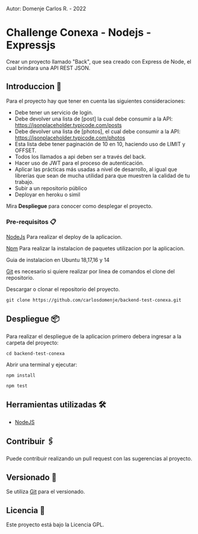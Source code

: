 Autor: Domenje Carlos R. - 2022

# Challenge Conexa - Nodejs - Expressjs

Crear un proyecto llamado "Back", que sea creado con Express de Node, el cual brindara una API REST JSON.
 

## Introduccion 🚀
Para el proyecto hay que tener en cuenta las siguientes consideraciones: 
- Debe tener un servicio de login.
- Debe devolver una lista de [post] la cual debe consumir a la API: https://jsonplaceholder.typicode.com/posts
- Debe devolver una lista de [photos], el cual debe consumir a la API: https://jsonplaceholder.typicode.com/photos
-  Esta lista debe tener paginación de 10 en 10, haciendo uso de LIMIT y OFFSET.
- Todos los llamados a api deben ser a través del back.
- Hacer uso de JWT para el proceso de autenticación.
- Aplicar las prácticas más usadas a nivel de desarrollo, al igual que librerías que sean de mucha utilidad para que muestren la calidad de tu trabajo. 
- Subir a un repositorio público
- Deployar en heroku o simil

Mira **Despliegue** para conocer como desplegar el proyecto.


### Pre-requisitos 📋

[NodeJs](https://nodejs.org/es/download/) Para realizar el deploy de la aplicacion.

[Npm](https://docs.npmjs.com/cli/install) Para realizar la instalacion de paquetes utilizacion por la aplicacion.

Guia de instalacion en Ubuntu 18,17,16 y 14


[Git](https://git-scm.com/book/en/v2/Getting-Started-Installing-Git) es necesario si quiere realizar por linea de comandos el clone del repositorio.

Descargar o clonar el repositorio del proyecto.
```
git clone https://github.com/carlosdomenje/backend-test-conexa.git

```

## Despliegue 📦

Para realizar el despliegue de la aplicacion primero debera ingresar a la carpeta del proyecto:

```
cd backend-test-conexa
```

Abrir una terminal y ejecutar:

```
npm install

npm test
```

## Herramientas utilizadas 🛠️

* [NodeJS](https://nodejs.org/en/)


## Contribuir 🖇️

Puede contribuir realizando un pull request con las sugerencias al proyecto.


## Versionado 📌

Se utiliza [Git](https://git-scm.com/) para el versionado.


## Licencia 📄

Este proyecto está bajo la Licencia GPL.
